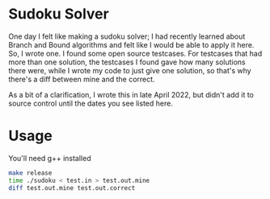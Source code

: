 # Sudoku Solver
One day I felt like making a sudoku solver; I had recently learned about Branch and Bound algorithms and felt like I would be able to apply it here. So, I wrote one. I found some open source testcases. For testcases that had more than one solution, the testcases I found gave how many solutions there were, while I wrote my code to just give one solution, so that's why there's a diff between mine and the correct.

As a bit of a clarification, I wrote this in late April 2022, but didn't add it to source control until the dates you see listed here.
# Usage
You'll need g++ installed
```bash
make release
time ./sudoku < test.in > test.out.mine
diff test.out.mine test.out.correct
```
